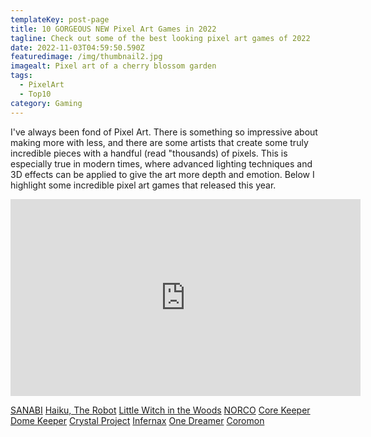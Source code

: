 ```yaml
---
templateKey: post-page
title: 10 GORGEOUS NEW Pixel Art Games in 2022
tagline: Check out some of the best looking pixel art games of 2022
date: 2022-11-03T04:59:50.590Z
featuredimage: /img/thumbnail2.jpg
imagealt: Pixel art of a cherry blossom garden
tags:
  - PixelArt
  - Top10
category: Gaming
---
```

I﻿'ve always been fond of Pixel Art. There is something so impressive about making more with less, and there are some artists that create some truly incredible pieces with a handful (read "thousands) of pixels. T﻿his is especially true in modern times, where advanced lighting techniques and 3D effects can be applied to give the art more depth and emotion. Below I highlight some incredible pixel art games that released this year.

<iframe width="560" height="315" src="https://www.youtube.com/embed/pe4FlwK4uWc" title="YouTube video player" frameborder="0" allow="accelerometer; autoplay; clipboard-write; encrypted-media; gyroscope; picture-in-picture" allowfullscreen></iframe>

[SANABI](https://www.youtube.com/redirect?event=video_description&redir_token=QUFFLUhqbHp0bW5hbnRaR2dKNlA5Mi05SkhFX01pbm5tUXxBQ3Jtc0tsYW4taFA2WnlsR0RvLVRqci1TZ0NuU0h5NkU0U1ZCQ1M5X2l6N0RrM0NPQmtYbXp4ZG10M05ZR05neHdpWldrX2RyNFRfWmlTWW8yWlVkRERuWnM5eDNSeFhkbnd0S3lEeWdSRDZaNlQ4dld3WTFDYw&q=https%3A%2F%2Fstore.steampowered.com%2Fapp%2F1562700%2FSANABI%2F&v=pe4FlwK4uWc)
[Haiku, The Robot](https://www.youtube.com/redirect?event=video_description&redir_token=QUFFLUhqbURvVENvME9zQlhLUXJLUVBqYnFRd0JSQV80Z3xBQ3Jtc0tseTJtQ3lFR2owOW9ieWozT2pwLXJDQkJxalZZRVlYYTBSU2J6VE1SRng5YTVUNEZmRHc4UjRYTW1RU3NHRFBGRVNsaHpoVWdqaWE4anZYd2ZLZzJRY2xjelVPR3hpb1ZnY3VIUVpocWtKektGcGtoTQ&q=https%3A%2F%2Fstore.steampowered.com%2Fapp%2F1231880%2FHaiku_the_Robot%2F&v=pe4FlwK4uWc)
[Little Witch in the Woods](https://www.youtube.com/redirect?event=video_description&redir_token=QUFFLUhqbl9XZDlYWHFjRk91eWdTRmdWT2c3Q19QeWV1UXxBQ3Jtc0ttRERFSkFjdF9La2Jfd0VxbVVvQXIzR0w1Z2RXS041LThtcy1iQkVoS2M4ZWgzclFGODV6RWNmanVUa3ZiT1U4eWZ1THQtR083YlJ0S0d6cjV3dVk3bUxfNXI5T2lxa3IwVS1iR1Y0U09GeGVHTHlVYw&q=https%3A%2F%2Fstore.steampowered.com%2Fapp%2F1594940%2FLittle_Witch_in_the_Woods&v=pe4FlwK4uW)
[NORCO](https://www.youtube.com/redirect?event=video_description&redir_token=QUFFLUhqbk8zUS1WaDhKMFZhLUZVWlpnRnJaaC1KQVMyQXxBQ3Jtc0ttanB1elphb004WnVSb3BjM3Rub2Y5R2dsRFdGUlU3VXA5RXlaUjlzcC1aZVlSZ0Fsa0Y2c29tSXNMX0trTF9OQjdaSnJwTnZycHA5SmFPSy0yTHJZWDdmS2FobVZldGFPS1I4Sl9qdDllVERtRmRrOA&q=https%3A%2F%2Fstore.steampowered.com%2Fapp%2F1221250%2FNORCO&v=pe4FlwK4uWc)
[Core Keeper](https://www.youtube.com/redirect?event=video_description&redir_token=QUFFLUhqbmttRE9hXy1jeHRCRExRMjYwRmh4TWtsOV9rUXxBQ3Jtc0tsTkd5X2VBdmQ4RFVDa2FGLWFZWkx5MjhZUllDbDBObTZ5NmNTUjhXVE5nb2k4cE5PeVB5Zl82WlFUc1VQVE5qclpjd0ZKQzRvRGNJbkptS2Vyb0d3eHJ0WmVSWlZ0dGYtbnZDdEVaWW9SYXdISzBkWQ&q=https%3A%2F%2Fstore.steampowered.com%2Fapp%2F1621690%2FCore_Keeper%2F&v=pe4FlwK4uWc)
[Dome Keeper](https://www.youtube.com/redirect?event=video_description&redir_token=QUFFLUhqazE4ZE1FSFF5MlZHYUU1X01meE9zT0xzUEpiUXxBQ3Jtc0tuNkJPZWZYYnpXR3NaZGJ5YVZxemp5X0FXQy1FYVdULUJFd0ZyOWEzR3l0bEV4ejVIaWJ2eU94N0lxWEhXUElZa0RmTXBGMDRHSndmb21kYW1vbGl4Y2tKRldsNDYwWHdfbnozbmJDQkt1Qm5ZTmNURQ&q=https%3A%2F%2Fstore.steampowered.com%2Fapp%2F1637320%2FDome_Keeper%2F&v=pe4FlwK4uWc)
[Crystal Project](https://www.youtube.com/redirect?event=video_description&redir_token=QUFFLUhqa2E1NTY2N3BsOXZRN3RlT2ZkcnhzV21KYjNFQXxBQ3Jtc0trc3ZxMFhCSm1JVUZQYWI1cGI2d2xoMG11SlBxNEdnY3d5eFlhNklBdVJ4U19jazJGYTJFWXZJSE1EUjV1NXZOY1p4RlZqNzQ1VVJPRjROUndXOFdTX3FERkdfajdRci12c3JsVDV2Q0J5TVVkYmlFOA&q=https%3A%2F%2Fstore.steampowered.com%2Fapp%2F1637730%2FCrystal_Project%2F&v=pe4FlwK4uWc)
[Infernax](https://www.youtube.com/redirect?event=video_description&redir_token=QUFFLUhqa2FfNGlZNEdtbmVEa2E0b1NYZXhvMUExY2F5UXxBQ3Jtc0tsWVlKWE1FS1FwLU5QaTFhX0JsMUVYazRGd09WOEpLY3g0Mm9KT0dVeUxybllia0RreDBhdkRfYzhUSzcyV3VqdDBBcGVfVnV2d0RSZ3ViX0xYLWJIb1lHRkh5MVdzZm9WamV5M2ZhMURMdU9NeFd3cw&q=https%3A%2F%2Fstore.steampowered.com%2Fapp%2F374190%2FInfernax%2F&v=pe4FlwK4uWc)
[One Dreamer](https://www.youtube.com/redirect?event=video_description&redir_token=QUFFLUhqa2stZW1TRFNzM25pLXBxcEdITFZaR2ZGb1ZNd3xBQ3Jtc0ttYVZkYnB0RzRNREpIVnJqbkIyTXUzV0Y5bjNqNmltWXcwN3NibjVaY2lhM2xQTWphNjJZNzgtQTVaeXc4ekRjd1dOS2hzaUloYWxDVlRkandKb0I0dE9pSkJ5VWxsSWVXRWZBY1dfZzZVdFBDTzhSMA&q=https%3A%2F%2Fstore.steampowered.com%2Fapp%2F1156380%2FOne_Dreamer%2F&v=pe4FlwK4uWc)
[Coromon](https://www.youtube.com/redirect?event=video_description&redir_token=QUFFLUhqbHZ6clJKVFI1Sy1Ec3NKQklPcnIxd2lLMnR0UXxBQ3Jtc0ttTWpQRUd5bnNtV3hWeW9HV1hLRGVqeWdkeWJCTUtHdzIwcVV3SzNmRFJOTWdwRFlpNTRhUUtWNXhLSUo1NUpVd0RYZkZSQlB2QVZneG9WaDhwWUxNQ1F5dElXMnBPXzN0ZVcza09EVzFsUDVtdnRDaw&q=https%3A%2F%2Fstore.steampowered.com%2Fapp%2F1218210%2FCoromon%2F&v=pe4FlwK4uWc)